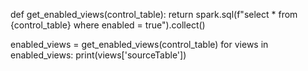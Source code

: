 def get_enabled_views(control_table):
  return spark.sql(f"select * from {control_table} where enabled = true").collect()

enabled_views = get_enabled_views(control_table)
for views in enabled_views:
  print(views['sourceTable'])

